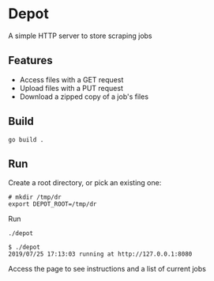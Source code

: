 # Depot
A simple HTTP server to store scraping jobs

## Features
- Access files with a GET request
- Upload files with a PUT request
- Download a zipped copy of a job's files

## Build
```
go build .
```

## Run
Create a root directory, or pick an existing one:

```
# mkdir /tmp/dr
export DEPOT_ROOT=/tmp/dr
```

Run

```
./depot
```

```
$ ./depot 
2019/07/25 17:13:03 running at http://127.0.0.1:8080
```

Access the page to see instructions and a list of current jobs